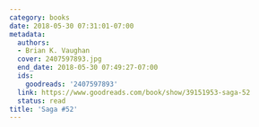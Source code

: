 ```yaml
---
category: books
date: 2018-05-30 07:31:01-07:00
metadata:
  authors:
  - Brian K. Vaughan
  cover: 2407597893.jpg
  end_date: 2018-05-30 07:49:27-07:00
  ids:
    goodreads: '2407597893'
  link: https://www.goodreads.com/book/show/39151953-saga-52
  status: read
title: 'Saga #52'
---
```

